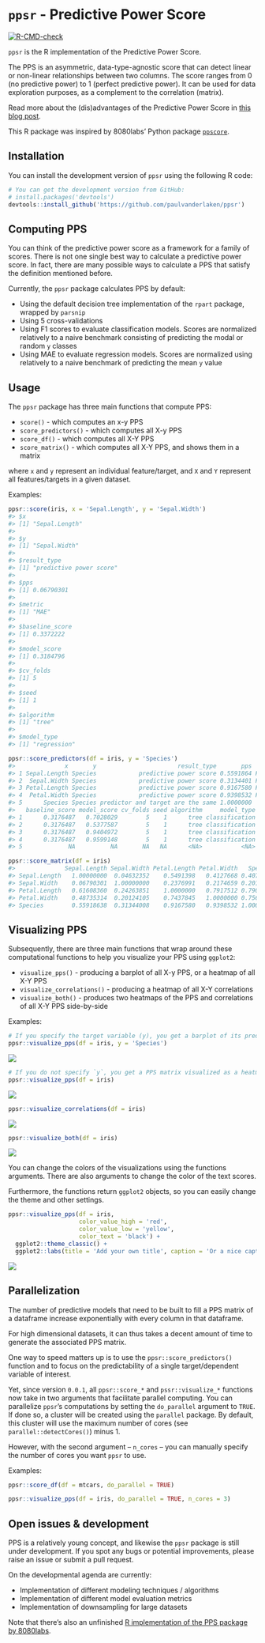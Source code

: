 
<!-- README.md is generated from README.Rmd. Please edit that file -->

# `ppsr` - Predictive Power Score

<!-- badges: start -->

[![R-CMD-check](https://github.com/paulvanderlaken/ppsr/workflows/R-CMD-check/badge.svg)](https://github.com/paulvanderlaken/ppsr/actions)
<!-- badges: end -->

`ppsr` is the R implementation of the Predictive Power Score.

The PPS is an asymmetric, data-type-agnostic score that can detect
linear or non-linear relationships between two columns. The score ranges
from 0 (no predictive power) to 1 (perfect predictive power). It can be
used for data exploration purposes, as a complement to the correlation
(matrix).

Read more about the (dis)advantages of the Predictive Power Score in
[this blog
post](https://towardsdatascience.com/rip-correlation-introducing-the-predictive-power-score-3d90808b9598).

This R package was inspired by 8080labs’ Python package
[`ppscore`](https://github.com/8080labs/ppscore).

## Installation

You can install the development version of `ppsr` using the following R
code:

``` r
# You can get the development version from GitHub:
# install.packages('devtools')
devtools::install_github('https://github.com/paulvanderlaken/ppsr')
```

## Computing PPS

You can think of the predictive power score as a framework for a family
of scores. There is not one single best way to calculate a predictive
power score. In fact, there are many possible ways to calculate a PPS
that satisfy the definition mentioned before.

Currently, the `ppsr` package calculates PPS by default:

  - Using the default decision tree implementation of the `rpart`
    package, wrapped by `parsnip`
  - Using 5 cross-validations
  - Using F1 scores to evaluate classification models. Scores are
    normalized relatively to a naive benchmark consisting of predicting
    the modal or random `y` classes
  - Using MAE to evaluate regression models. Scores are normalized using
    relatively to a naive benchmark of predicting the mean `y` value

## Usage

The `ppsr` package has three main functions that compute PPS:

  - `score()` - which computes an x-y PPS
  - `score_predictors()` - which computes all X-y PPS
  - `score_df()` - which computes all X-Y PPS
  - `score_matrix()` - which computes all X-Y PPS, and shows them in a
    matrix

where `x` and `y` represent an individual feature/target, and `X` and
`Y` represent all features/targets in a given dataset.

Examples:

``` r
ppsr::score(iris, x = 'Sepal.Length', y = 'Sepal.Width')
#> $x
#> [1] "Sepal.Length"
#> 
#> $y
#> [1] "Sepal.Width"
#> 
#> $result_type
#> [1] "predictive power score"
#> 
#> $pps
#> [1] 0.06790301
#> 
#> $metric
#> [1] "MAE"
#> 
#> $baseline_score
#> [1] 0.3372222
#> 
#> $model_score
#> [1] 0.3184796
#> 
#> $cv_folds
#> [1] 5
#> 
#> $seed
#> [1] 1
#> 
#> $algorithm
#> [1] "tree"
#> 
#> $model_type
#> [1] "regression"
```

``` r
ppsr::score_predictors(df = iris, y = 'Species')
#>              x       y                       result_type       pps      metric
#> 1 Sepal.Length Species            predictive power score 0.5591864 F1_weighted
#> 2  Sepal.Width Species            predictive power score 0.3134401 F1_weighted
#> 3 Petal.Length Species            predictive power score 0.9167580 F1_weighted
#> 4  Petal.Width Species            predictive power score 0.9398532 F1_weighted
#> 5      Species Species predictor and target are the same 1.0000000        <NA>
#>   baseline_score model_score cv_folds seed algorithm     model_type
#> 1      0.3176487   0.7028029        5    1      tree classification
#> 2      0.3176487   0.5377587        5    1      tree classification
#> 3      0.3176487   0.9404972        5    1      tree classification
#> 4      0.3176487   0.9599148        5    1      tree classification
#> 5             NA          NA       NA   NA      <NA>           <NA>
```

``` r
ppsr::score_matrix(df = iris)
#>              Sepal.Length Sepal.Width Petal.Length Petal.Width   Species
#> Sepal.Length   1.00000000  0.04632352    0.5491398   0.4127668 0.4075487
#> Sepal.Width    0.06790301  1.00000000    0.2376991   0.2174659 0.2012876
#> Petal.Length   0.61608360  0.24263851    1.0000000   0.7917512 0.7904907
#> Petal.Width    0.48735314  0.20124105    0.7437845   1.0000000 0.7561113
#> Species        0.55918638  0.31344008    0.9167580   0.9398532 1.0000000
```

## Visualizing PPS

Subsequently, there are three main functions that wrap around these
computational functions to help you visualize your PPS using `ggplot2`:

  - `visualize_pps()` - producing a barplot of all X-y PPS, or a heatmap
    of all X-Y PPS
  - `visualize_correlations()` - producing a heatmap of all X-Y
    correlations
  - `visualize_both()` - produces two heatmaps of the PPS and
    correlations of all X-Y PPS side-by-side

Examples:

``` r
# If you specify the target variable (y), you get a barplot of its predictors
ppsr::visualize_pps(df = iris, y = 'Species')
```

![](man/figures/README-PPS-barplot-1.png)<!-- -->

``` r
# If you do not specify `y`, you get a PPS matrix visualized as a heatmap 
ppsr::visualize_pps(df = iris)
```

![](man/figures/README-PPS-heatmap-1.png)<!-- -->

``` r
ppsr::visualize_correlations(df = iris)
```

![](man/figures/README-correlation-heatmap-1.png)<!-- -->

``` r
ppsr::visualize_both(df = iris)
```

![](man/figures/README-sbs-heatmap-1.png)<!-- -->

You can change the colors of the visualizations using the functions
arguments. There are also arguments to change the color of the text
scores.

Furthermore, the functions return `ggplot2` objects, so you can easily
change the theme and other settings.

``` r
ppsr::visualize_pps(df = iris,
                    color_value_high = 'red', 
                    color_value_low = 'yellow',
                    color_text = 'black') +
  ggplot2::theme_classic() +
  ggplot2::labs(title = 'Add your own title', caption = 'Or a nice caption')
```

![](man/figures/README-custom-plot-1.png)<!-- -->

## Parallelization

The number of predictive models that need to be built to fill a PPS
matrix of a dataframe increase exponentially with every column in that
dataframe.

For high dimensional datasets, it can thus takes a decent amount of time
to generate the associated PPS matrix.

One way to speed matters up is to use the `ppsr::score_predictors()`
function and to focus on the predictability of a single target/dependent
variable of interest.

Yet, since version `0.0.1`, all `ppsr::score_*` and `pssr::visualize_*`
functions now take in two arguments that facilitate parallel computing.
You can parallelize `ppsr`’s computations by setting the `do_parallel`
argument to `TRUE`. If done so, a cluster will be created using the
`parallel` package. By default, this cluster will use the maximum number
of cores (see `parallel::detectCores()`) minus 1.

However, with the second argument – `n_cores` – you can manually specify
the number of cores you want `ppsr` to use.

Examples:

``` r
ppsr::score_df(df = mtcars, do_parallel = TRUE)
```

``` r
ppsr::visualize_pps(df = iris, do_parallel = TRUE, n_cores = 3)
```

## Open issues & development

PPS is a relatively young concept, and likewise the `ppsr` package is
still under development. If you spot any bugs or potential improvements,
please raise an issue or submit a pull request.

On the developmental agenda are currently:

  - Implementation of different modeling techniques / algorithms
  - Implementation of different model evaluation metrics
  - Implementation of downsampling for large datasets

Note that there’s also an unfinished [R implementation of the PPS
package by 8080labs](https://github.com/8080labs/ppscoreR).
